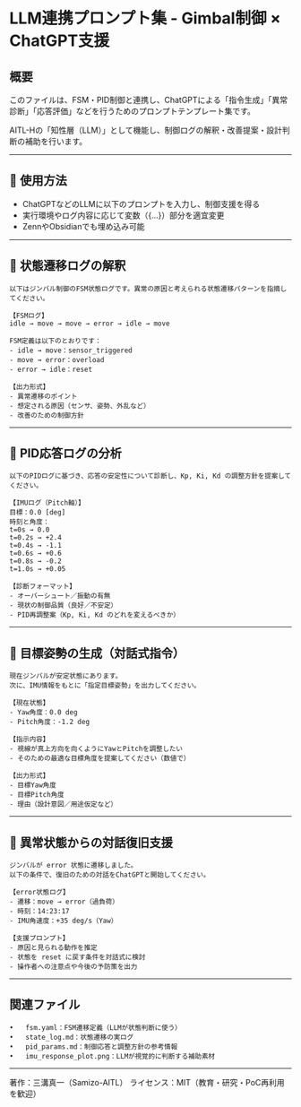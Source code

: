 # LLM連携プロンプト集 - Gimbal制御 × ChatGPT支援

## 概要
このファイルは、FSM・PID制御と連携し、ChatGPTによる「指令生成」「異常診断」「応答評価」などを行うためのプロンプトテンプレート集です。

AITL-Hの「知性層（LLM）」として機能し、制御ログの解釈・改善提案・設計判断の補助を行います。

---

## 📌 使用方法

- ChatGPTなどのLLMに以下のプロンプトを入力し、制御支援を得る
- 実行環境やログ内容に応じて変数（{…}）部分を適宜変更
- ZennやObsidianでも埋め込み可能

---

## 🔹 状態遷移ログの解釈

```plaintext
以下はジンバル制御のFSM状態ログです。異常の原因と考えられる状態遷移パターンを指摘してください。

【FSMログ】
idle → move → move → error → idle → move

FSM定義は以下のとおりです：
- idle → move：sensor_triggered
- move → error：overload
- error → idle：reset

【出力形式】
- 異常遷移のポイント
- 想定される原因（センサ、姿勢、外乱など）
- 改善のための制御方針
```

---

## 🔹 PID応答ログの分析
```
以下のPIDログに基づき、応答の安定性について診断し、Kp, Ki, Kd の調整方針を提案してください。

【IMUログ（Pitch軸）】
目標：0.0 [deg]
時刻と角度：
t=0s → 0.0
t=0.2s → +2.4
t=0.4s → -1.1
t=0.6s → +0.6
t=0.8s → -0.2
t=1.0s → +0.05

【診断フォーマット】
- オーバーシュート／振動の有無
- 現状の制御品質（良好／不安定）
- PID再調整案（Kp, Ki, Kd のどれを変えるべきか）
```

---

## 🔹 目標姿勢の生成（対話式指令）
```
現在ジンバルが安定状態にあります。
次に、IMU情報をもとに「指定目標姿勢」を出力してください。

【現在状態】
- Yaw角度：0.0 deg
- Pitch角度：-1.2 deg

【指示内容】
- 視線が真上方向を向くようにYawとPitchを調整したい
- そのための最適な目標角度を提案してください（数値で）

【出力形式】
- 目標Yaw角度
- 目標Pitch角度
- 理由（設計意図／用途仮定など）
```

---

## 🔹 異常状態からの対話復旧支援
```
ジンバルが error 状態に遷移しました。
以下の条件で、復旧のための対話をChatGPTと開始してください。

【error状態ログ】
- 遷移：move → error（過負荷）
- 時刻：14:23:17
- IMU角速度：+35 deg/s（Yaw）

【支援プロンプト】
- 原因と見られる動作を推定
- 状態を reset に戻す条件を対話式に検討
- 操作者への注意点や今後の予防策を出力
```

---

## 関連ファイル
	•	fsm.yaml：FSM遷移定義（LLMが状態判断に使う）
	•	state_log.md：状態遷移の実ログ
	•	pid_params.md：制御応答と調整方針の参考情報
	•	imu_response_plot.png：LLMが視覚的に判断する補助素材

---

著作：三溝真一（Samizo-AITL）
ライセンス：MIT（教育・研究・PoC再利用を歓迎）
